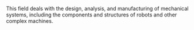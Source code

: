 This field deals with the design, analysis, and manufacturing of mechanical systems, including the components and structures of robots and other complex machines.


